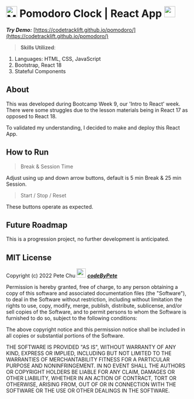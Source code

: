# <img src='https://codetracklift.github.io/codeTrackLift/logos/mitxPro_logoStacked.jpg' alt='MIT xPro logo' width='30'> Pomodoro Clock | React App <img src='./public/favicon.ico' height='30'> 

 ***Try Demo:*** [https://codetracklift.github.io/pomodoro/](https://codetracklift.github.io/pomodoro/)

>**Skills Utilized**:
<ol>
    <li>Languages: HTML, CSS, JavaScript</li>
    <li>Bootstrap, React 18</li>
    <li>Stateful Components</li>
</ol>

## About
This was developed during Bootcamp Week 9, our 'Intro to React' week.  There were some struggles due to the lesson materials being in React 17 as opposed to React 18.  

To validated my understanding, I decided to make and deploy this React App.

## How to Run
>Break & Session Time

Adjust using up and down arrow buttons, default is 5 min Break & 25 min Session.

>Start / Stop / Reset

These buttons operate as expected.

## Future Roadmap
This is a progression project, no further development is anticipated.

## MIT License

Copyright (c) 2022 Pete Chu <img src='https://codetracklift.github.io/codeTrackLift/logos/pharma2code_icon.gif' alt='codeByPete logo' width='25'> ***[codeByPete](https://www.codebypete.com/)***

Permission is hereby granted, free of charge, to any person obtaining a copy of this software and associated documentation files (the "Software"), to deal in the Software without restriction, including without limitation the rights to use, copy, modify, merge, publish, distribute, sublicense, and/or sell copies of the Software, and to permit persons to whom the Software is furnished to do so, subject to the following conditions:

The above copyright notice and this permission notice shall be included in all copies or substantial portions of the Software.

THE SOFTWARE IS PROVIDED "AS IS", WITHOUT WARRANTY OF ANY KIND, EXPRESS OR IMPLIED, INCLUDING BUT NOT LIMITED TO THE WARRANTIES OF MERCHANTABILITY FITNESS FOR A PARTICULAR PURPOSE AND NONINFRINGEMENT. IN NO EVENT SHALL THE AUTHORS OR COPYRIGHT HOLDERS BE LIABLE FOR ANY CLAIM, DAMAGES OR OTHER LIABILITY, WHETHER IN AN ACTION OF CONTRACT, TORT OR OTHERWISE, ARISING FROM, OUT OF OR IN CONNECTION WITH THE SOFTWARE OR THE USE OR OTHER DEALINGS IN THE SOFTWARE.